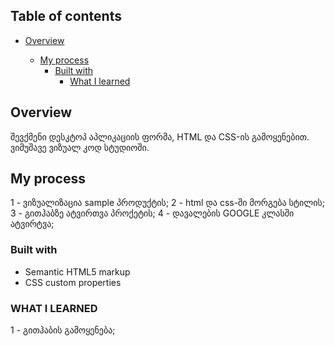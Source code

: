 ## Table of contents

- [Overview](#overview)

  - [My process](#my-process)
    - [Built with](#built-with)
      - [What I learned](#what-i-learned)

## Overview

შევქმენი დესკტოპ აპლიკაციის ფორმა, HTML და CSS-ის გამოყენებით. ვიმუშავე ვიზუალ კოდ სტუდიოში.

## My process

1 - ვიზუალიზაცია sample პროდუქტის;
2 - html და css-ში მორგება სტილის;
3 - გითჰაბზე ატვირთვა პროქეტის;
4 - დავალების GOOGLE კლასში ატვირტვა;

### Built with

- Semantic HTML5 markup
- CSS custom properties

### WHAT I LEARNED

1 - გითჰაბის გამოყენება;
